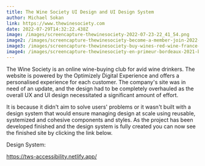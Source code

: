 ```yaml
---
title: The Wine Society UI Design and UI Design System
author: Michael Sokan
link: https://www.thewinesociety.com
date: 2022-07-29T14:32:22.438Z
image: /images/screencapture-thewinesociety-2022-07-23-22_41_54.png
image2: /images/screencapture-thewinesociety-become-a-member-join-2022-07-23-22_57_56.png
image3: /images/screencapture-thewinesociety-buy-wines-red-wine-france-bordeaux-2022-07-23-22_54_42.png
image4: /images/screencapture-thewinesociety-en-primeur-bordeaux-2021-buy-red-wines-by-dozen-2022-07-23-22_59_59.png
---
```

The Wine Society is an online wine-buying club for avid wine drinkers. The website is powered by the Optimizely Digital Experience and offers a personalised experience for each customer. The company's site was in need of an update, and the design had to be completely overhauled as the overall UX and UI design necessitated a significant amount of effort. 

It is because it didn't aim to solve users' problems or it wasn't built with a design system that would ensure managing design at scale using reusable, systemized and cohesive components and styles. As the project has been developed finished and the design system is fully created you can now see the finished site by clicking the link below.

Design System:

<https://tws-accessibility.netlify.app/>